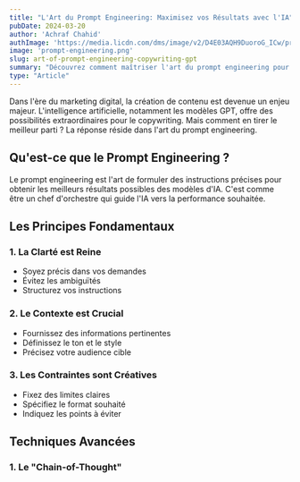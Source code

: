 ```yaml
---
title: "L'Art du Prompt Engineering: Maximisez vos Résultats avec l'IA"
pubDate: 2024-03-20
author: 'Achraf Chahid'
authImage: 'https://media.licdn.com/dms/image/v2/D4E03AQH9DuoroG_ICw/profile-displayphoto-shrink_200_200/profile-displayphoto-shrink_200_200/0/1713063340701?e=1738800000&v=beta&t=SAVo5HKTy1nCUhrYDQkl9pAFcURQBDyhI3UlhvbEpIk'
image: 'prompt-engineering.png'
slug: art-of-prompt-engineering-copywriting-gpt
summary: "Découvrez comment maîtriser l'art du prompt engineering pour créer du contenu percutant avec l'IA."
type: "Article"
---
```


Dans l'ère du marketing digital, la création de contenu est devenue un enjeu majeur. L'intelligence artificielle, notamment les modèles GPT, offre des possibilités extraordinaires pour le copywriting. Mais comment en tirer le meilleur parti ? La réponse réside dans l'art du prompt engineering.

## Qu'est-ce que le Prompt Engineering ?

Le prompt engineering est l'art de formuler des instructions précises pour obtenir les meilleurs résultats possibles des modèles d'IA. C'est comme être un chef d'orchestre qui guide l'IA vers la performance souhaitée.

## Les Principes Fondamentaux

### 1. La Clarté est Reine
- Soyez précis dans vos demandes
- Évitez les ambiguïtés
- Structurez vos instructions

### 2. Le Contexte est Crucial
- Fournissez des informations pertinentes
- Définissez le ton et le style
- Précisez votre audience cible

### 3. Les Contraintes sont Créatives
- Fixez des limites claires
- Spécifiez le format souhaité
- Indiquez les points à éviter

## Techniques Avancées

### 1. Le "Chain-of-Thought" 